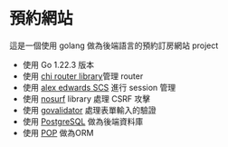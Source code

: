 # 預約網站

這是一個使用 golang 做為後端語言的預約訂房網站 project

- 使用 Go 1.22.3 版本
- 使用 [chi router library](github.com/go-chi/chi/v5)管理 router
- 使用 [alex edwards SCS](github.com/alexedwards/scs/v2) 進行 session 管理
- 使用 [nosurf](github.com/justinas/nosurf) library 處理 CSRF 攻擊
- 使用 [govalidator](github.com/asaskevich/govalidator) 處理表單輸入的驗證
- 使用 [PostgreSQL](https://www.postgresql.org/) 做為後端資料庫
- 使用 [POP](https://github.com/gobuffalo/pop) 做為ORM

